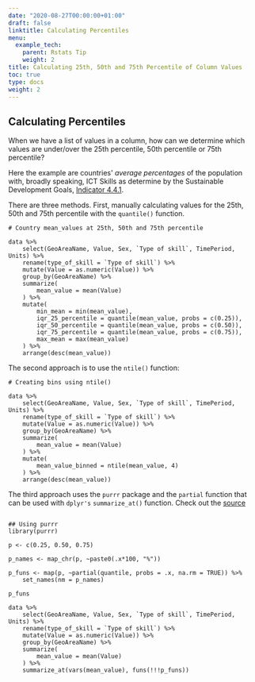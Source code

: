 ```yaml
---
date: "2020-08-27T00:00:00+01:00"
draft: false
linktitle: Calculating Percentiles
menu:
  example_tech:
    parent: Rstats Tip
    weight: 2
title: Calculating 25th, 50th and 75th Percentile of Column Values
toc: true
type: docs
weight: 2
---
```


## Calculating Percentiles

When we have a list of values in a column, how can we determine which values are under/over the 25th percentile, 50th percentile or 75th percentile?

Here the example are countries' *average percentages* of the population with, broadly speaking, ICT Skills as determine by the Sustainable Development Goals, [Indicator 4.4.1](https://unstats.un.org/wiki/display/SDGeHandbook/Indicator+4.4.1). 

There are three methods. First, manually calculating values for the 25th, 50th and 75th percentile with the `quantile()` function. 

```
# Country mean_values at 25th, 50th and 75th percentile 

data %>%
    select(GeoAreaName, Value, Sex, `Type of skill`, TimePeriod, Units) %>%
    rename(type_of_skill = `Type of skill`) %>%
    mutate(Value = as.numeric(Value)) %>%
    group_by(GeoAreaName) %>%
    summarize(
        mean_value = mean(Value)
    ) %>%
    mutate(
        min_mean = min(mean_value),
        iqr_25_percentile = quantile(mean_value, probs = c(0.25)),
        iqr_50_percentile = quantile(mean_value, probs = c(0.50)),
        iqr_75_percentile = quantile(mean_value, probs = c(0.75)),
        max_mean = max(mean_value)
    ) %>%
    arrange(desc(mean_value)) 
```

The second approach is to use the `ntile()` function:

```
# Creating bins using ntile()

data %>%
    select(GeoAreaName, Value, Sex, `Type of skill`, TimePeriod, Units) %>%
    rename(type_of_skill = `Type of skill`) %>%
    mutate(Value = as.numeric(Value)) %>%
    group_by(GeoAreaName) %>%
    summarize(
        mean_value = mean(Value)
    ) %>%
    mutate(
        mean_value_binned = ntile(mean_value, 4)
    ) %>%
    arrange(desc(mean_value))
```

The third approach uses the `purrr` package and the `partial` function that can be used with `dplyr's` `summarize_at()` function. Check out the [source](https://tbradley1013.github.io/2018/10/01/calculating-quantiles-for-groups-with-dplyr-summarize-and-purrr-partial/)

```

## Using purrr
library(purrr)
    
p <- c(0.25, 0.50, 0.75)

p_names <- map_chr(p, ~paste0(.x*100, "%"))

p_funs <- map(p, ~partial(quantile, probs = .x, na.rm = TRUE)) %>%
    set_names(nm = p_names)

p_funs

data %>%
    select(GeoAreaName, Value, Sex, `Type of skill`, TimePeriod, Units) %>%
    rename(type_of_skill = `Type of skill`) %>%
    mutate(Value = as.numeric(Value)) %>%
    group_by(GeoAreaName) %>%
    summarize(
        mean_value = mean(Value)
    ) %>%
    summarize_at(vars(mean_value), funs(!!!p_funs))

```